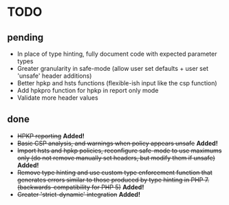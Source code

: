 # TODO
## pending
* In place of type hinting, fully document code with expected parameter types
* Greater granularity in safe-mode (allow user set defaults + user set 'unsafe' header additions)
* Better hpkp and hsts functions (flexible-ish input like the csp function)
* Add hpkpro function for hpkp in report only mode
* Validate more header values

## done
* ~~HPKP reporting~~ **Added!**
* ~~Basic CSP analysis, and warnings when policy appears unsafe~~ **Added!**
* ~~Import hsts and hpkp policies, reconfigure safe-mode to use maximums only (do not remove manually set headers, but modify them if unsafe)~~ **Added!**
* ~~Remove type hinting and use custom type enforcement function that generates errors similar to those produced by type hinting in PHP 7. (backwards-compatibility for PHP 5)~~ **Added!**
* ~~Greater 'strict-dynamic' integration~~ **Added!**

